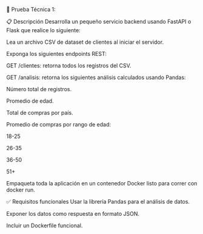 🧪 Prueba Técnica 1:

📋 Descripción
Desarrolla un pequeño servicio backend usando FastAPI o Flask que realice lo siguiente:

Lea un archivo CSV de dataset de clientes al iniciar el servidor.

Exponga los siguientes endpoints REST:

GET /clientes: retorna todos los registros del CSV.

GET /analisis: retorna los siguientes análisis calculados usando Pandas:

Número total de registros.

Promedio de edad.

Total de compras por país.

Promedio de compras por rango de edad:

18-25

26-35

36-50

51+

Empaqueta toda la aplicación en un contenedor Docker listo para correr con docker run.

✅ Requisitos funcionales
Usar la librería Pandas para el análisis de datos.

Exponer los datos como respuesta en formato JSON.

Incluir un Dockerfile funcional.
